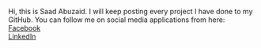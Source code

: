 
Hi, this is Saad Abuzaid. I will keep posting every project I have done to my GitHub.
You can follow me on social media applications from here:
<br>[Facebook](https://www.facebook.com/saad.abuzaid.5/)<br/>
[LinkedIn](https://www.linkedin.com/in/saad-abuzaid-64100a199)
<!---
saadabuzaid/saadabuzaid is a ✨ special ✨ repository because its `README.md` (this file) appears on your GitHub profile.
You can click the Preview link to take a look at your changes.
--->
